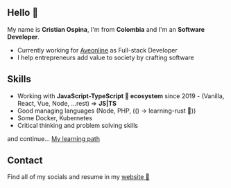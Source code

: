 ## Hello 👋

My name is **Cristian Ospina**, I'm from **Colombia** and I'm an **Software Developer**.

- Currently working for [Aveonline](https://aveonline.co/) as Full-stack Developer
- I help entrepreneurs add value to society by crafting software

## Skills

- Working with **JavaScript-TypeScript 🤎 ecosystem** since 2019 - (Vanilla, React, Vue, Node, ...rest) => **JS|TS**
- Good managing languages (Node, PHP, (() -> learning-rust 🦀))
- Some Docker, Kubernetes
- Critical thinking and problem solving skills

and continue... [My learning path](https://platzi.com/p/CrisOspina)

## Contact

Find all of my socials and resume in my [website 🚀](https://www.cristianospina.dev)
